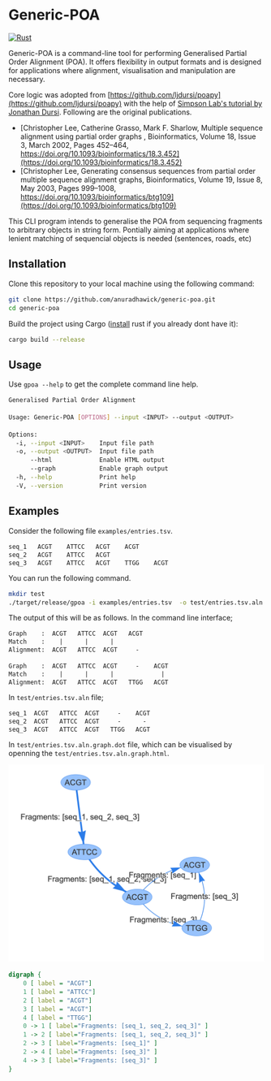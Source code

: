 # Generic-POA

[![Rust](https://github.com/anuradhawick/generic-poa/actions/workflows/rust.yml/badge.svg)](https://github.com/anuradhawick/generic-poa/actions/workflows/rust.yml)

Generic-POA is a command-line tool for performing Generalised Partial Order Alignment (POA). It offers flexibility in output formats and is designed for applications where alignment, visualisation and manipulation are necessary.

Core logic was adopted from [https://github.com/ljdursi/poapy](https://github.com/ljdursi/poapy) with the help of [Simpson Lab's tutorial by Jonathan Dursi](http://simpsonlab.github.io/2015/05/01/understanding-poa/). Following are the original publications.

* [Christopher Lee, Catherine Grasso, Mark F. Sharlow, Multiple sequence alignment using partial order graphs , Bioinformatics, Volume 18, Issue 3, March 2002, Pages 452–464, https://doi.org/10.1093/bioinformatics/18.3.452](https://doi.org/10.1093/bioinformatics/18.3.452)
* [Christopher Lee, Generating consensus sequences from partial order multiple sequence alignment graphs, Bioinformatics, Volume 19, Issue 8, May 2003, Pages 999–1008, https://doi.org/10.1093/bioinformatics/btg109](https://doi.org/10.1093/bioinformatics/btg109)

This CLI program intends to generalise the POA from sequencing fragments to arbitrary objects in string form. Pontially aiming at applications where lenient matching of sequencial objects is needed (sentences, roads, etc)

## Installation

Clone this repository to your local machine using the following command:

```bash
git clone https://github.com/anuradhawick/generic-poa.git
cd generic-poa
```
Build the project using Cargo ([install](https://www.rust-lang.org/tools/install) rust if you already dont have it):

```bash
cargo build --release
```

## Usage

Use `gpoa --help` to get the complete command line help.

```bash
Generalised Partial Order Alignment

Usage: Generic-POA [OPTIONS] --input <INPUT> --output <OUTPUT>

Options:
  -i, --input <INPUT>    Input file path
  -o, --output <OUTPUT>  Input file path
      --html             Enable HTML output
      --graph            Enable graph output
  -h, --help             Print help
  -V, --version          Print version
```

## Examples

Consider the following file `examples/entries.tsv`.

```
seq_1	ACGT	ATTCC	ACGT	ACGT
seq_2	ACGT	ATTCC	ACGT
seq_3	ACGT	ATTCC	ACGT	TTGG	ACGT
```

You can run the following command.

```bash
mkdir test
./target/release/gpoa -i examples/entries.tsv  -o test/entries.tsv.aln --debug --graph
```

The output of this will be as follows. In the command line interface;

```
Graph    :  ACGT   ATTCC  ACGT   ACGT  
Match    :    |      |      |          
Alignment:  ACGT   ATTCC  ACGT     -   

Graph    :  ACGT   ATTCC  ACGT     -    ACGT  
Match    :    |      |      |             |   
Alignment:  ACGT   ATTCC  ACGT   TTGG   ACGT  
```

In `test/entries.tsv.aln` file;

```
seq_1  ACGT   ATTCC  ACGT     -    ACGT  
seq_2  ACGT   ATTCC  ACGT     -      -   
seq_3  ACGT   ATTCC  ACGT   TTGG   ACGT  
```

In `test/entries.tsv.aln.graph.dot` file, which can be visualised by openning the `test/entries.tsv.aln.graph.html`.

<p align="center">
  <img src="./examples/entries.tsv.png" width="600"/>
</p>

```dot
digraph {
    0 [ label = "ACGT"]
    1 [ label = "ATTCC"]
    2 [ label = "ACGT"]
    3 [ label = "ACGT"]
    4 [ label = "TTGG"]
    0 -> 1 [ label="Fragments: [seq_1, seq_2, seq_3]" ]
    1 -> 2 [ label="Fragments: [seq_1, seq_2, seq_3]" ]
    2 -> 3 [ label="Fragments: [seq_1]" ]
    2 -> 4 [ label="Fragments: [seq_3]" ]
    4 -> 3 [ label="Fragments: [seq_3]" ]
}
```
